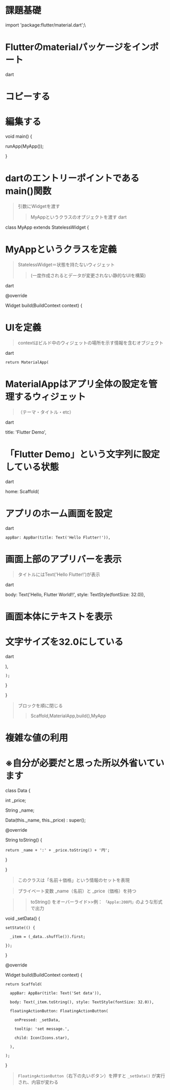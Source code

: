 # 課題基礎
import 'package:flutter/material.dart';\  

# Flutterのmaterialパッケージをインポート


dart

# コピーする
# 編集する

void main() {

  runApp(MyApp());

}
# dartのエントリーポイントであるmain()関数
> 引数にWidgetを渡す
>> MyAppというクラスのオブジェクトを渡す
dart

class MyApp extends StatelessWidget {

# MyAppというクラスを定義
>StatelessWidget＝状態を持たないウィジェット 
>> (一度作成されるとデータが変更されない静的なUIを構築)

dart

@override

  Widget build(BuildContext context) {

# UIを定義
>contextはビルド中のウィジェットの場所を示す情報を含むオブジェクト

dart

    return MaterialApp(

# MaterialAppはアプリ全体の設定を管理するウィジェット
>（テーマ・タイトル・etc）

dart

  title: 'Flutter Demo',

# 「Flutter Demo」という文字列に設定している状態

  dart

  home: Scaffold(

# アプリのホーム画面を設定

dart

    appBar: AppBar(title: Text('Hello Flutter!')),

# 画面上部のアプリバーを表示
>タイトルにはText('Hello Flutter!')が表示

dart

   body: Text('Hello, Flutter World!!', style: TextStyle(fontSize: 32.0)),

# 画面本体にテキストを表示
# 文字サイズを32.0にしている

dart

  ),

    );

  }

}
>ブロックを順に閉じる
>>Scaffold,MaterialApp,build(),MyApp




# 複雑な値の利用
# ※自分が必要だと思った所以外省いています
class Data {

  int _price;

  String _name;

  Data(this._name, this._price) : super();

  @override

  String toString() {

    return _name + ':' + _price.toString() + '円';

  }

}

>このクラスは「名前＋価格」という情報のセットを表現

>プライベート変数 _name（名前）と _price（価格）を持つ

>>toString() をオーバーライド>>例：
>>`「Apple:200円」`のような形式で出力

 void _setData() {

    setState(() {

      _item = (_data..shuffle()).first;

    });

  }

 @override

  Widget build(BuildContext context) {

    return Scaffold(

      appBar: AppBar(title: Text('Set data')),

      body: Text(_item.toString(), style: TextStyle(fontSize: 32.0)),

      floatingActionButton: FloatingActionButton(

        onPressed: _setData,

        tooltip: 'set message.',

        child: Icon(Icons.star),

      ),

    );

  }

>`FloatingActionButton`（右下の丸いボタン）を押すと `_setData()` が実行され、内容が変わる










